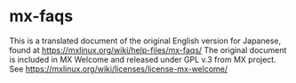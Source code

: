 # mx-faqs
This is a translated document of the original English version for Japanese, found at https://mxlinux.org/wiki/help-files/mx-faqs/
The original document is included in MX Welcome and released under GPL v.3 from MX project. See https://mxlinux.org/wiki/licenses/license-mx-welcome/
